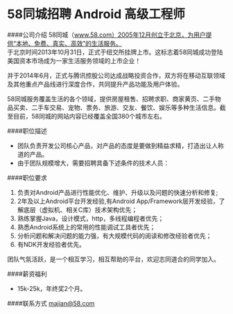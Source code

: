 58同城招聘 Android 高级工程师
==========
####公司介绍
58同城（www.58.com）2005年12月创立于北京，为用户提供“本地、免费、真实、高效”的生活服务。  
于北京时间2013年10月31日，正式于纽交所挂牌上市。这标志着58同城成功登陆美国资本市场成为一家生活服务领域的上市企业！  

并于2014年6月，正式与腾讯控股公司达成战略投资合作，双方将在移动互联领域及其他重点产品线进行深度合作，共同提升产品功能及用户体验。  

58同城服务覆盖生活的各个领域，提供房屋租售、招聘求职、商家黄页、二手物品买卖、二手车交易、宠物、票务、旅游、交友、餐饮、娱乐等多种生活信息。截至目前，58同城的网站内容已经覆盖全国380个城市左右。  

####职位描述
- 团队负责开发公司核心产品，对产品的态度是要做到精益求精，打造出让人称道的产品。
- 由于团队规模增大，需要招聘具备下述条件的技术人员：

####职位要求 
1. 负责对Android产品进行性能优化、维护、升级以及问题的快速分析和修复;
2. 2年及以上Android平台开发经验,有Android App/Framework层开发经验，了解底层（虚拟机、相关C库）技术架构优先；
3. 熟练掌握Java，设计模式，http，多线程编程者优先；
4. 熟悉Android系统上的常用的性能调试工具者优先；
5. 分析问题和解决问题的能力强，有大规模代码的阅读和修改经验者优先；
6. 有NDK开发经验者优先。

团队气氛活跃，是一个相互学习，相互帮助的平台，欢迎志同道合的同学加入。  

####薪资福利
- 15k-25k，年终奖2个月。  

####联系方式
[majian@58.com](mailto:majian@58.com)
